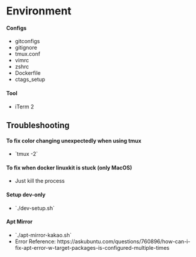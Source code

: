 # Environment


#### Configs
<ul>
<li> gitconfigs </li>
<li> gitignore </li>
<li> tmux.conf </li>
<li> vimrc </li>
<li> zshrc </li>
<li> Dockerfile </li>
<li> ctags_setup </li>
</ul>


#### Tool
<ul>
<li> iTerm 2 </li>
</ul>

## Troubleshooting

#### To fix color changing unexpectedly when using tmux
<ul>
  <li> `tmux -2` </li>
</ul>

#### To fix when docker linuxkit is stuck (only MacOS)
<ul>
  <li> Just kill the process </li>
</ul>

#### Setup dev-only
<ul>
  <li> `./dev-setup.sh` </li>
</ul>

#### Apt Mirror
<ul>
    <li> `./apt-mirror-kakao.sh` </li>
    <li> Error Reference: https://askubuntu.com/questions/760896/how-can-i-fix-apt-error-w-target-packages-is-configured-multiple-times </li>
</ul>
